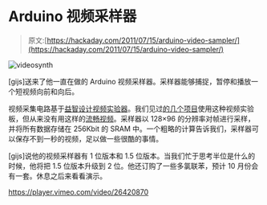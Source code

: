# Arduino 视频采样器

> 原文:[https://hackaday.com/2011/07/15/arduino-video-sampler/](https://hackaday.com/2011/07/15/arduino-video-sampler/)

![](../Images/3ac4b34a0ff5a72d223489641ee4c3d2.png "videosynth")

[gijs]送来了他一直在做的 Arduino 视频采样器。采样器能够捕捉，暂停和播放一个短视频向前和向后。

视频采集电路基于[益智设计视频实验器](http://nootropicdesign.com/ve/)。我们见过[的几个项目](http://hackaday.com/2011/06/07/capturing-video-with-an-arduino/)使用这种视频实验板，但从来没有用这样的[流畅视频](http://vimeo.com/26442419)。采样器以 128×96 的分辨率对帧进行采样，并将所有数据存储在 256Kbit 的 SRAM 中。一个粗略的计算告诉我们，采样器可以保存不到一秒的视频，足以做一些很酷的事情。

[gijs]说他的视频采样器有 1 位版本和 1.5 位版本。当我们忙于思考半位是什么的时候，他将把 1.5 位版本升级到 2 位。他还订购了一些多氯联苯，预计 10 月份会有一套。休息之后来看看演示。

<https://player.vimeo.com/video/26420870>

</div> </body> </html>